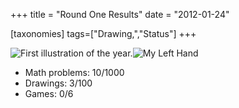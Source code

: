 +++
title = "Round One Results"
date = "2012-01-24"

[taxonomies]
tags=["Drawing,","Status"]
+++

![First illustration of the year.](./img/wp-content-uploads-2012-01-2012-01-23_22-21-14_549-e1327388569766-246x300.jpg "Drawing 1")![My Left Hand](./img/wp-content-uploads-2012-01-2012-01-23_22-45-45_243-e1327388544511-215x300.jpg "Image 2 - My Hand")

- Math problems: 10/1000
- Drawings: 3/100
- Games: 0/6
